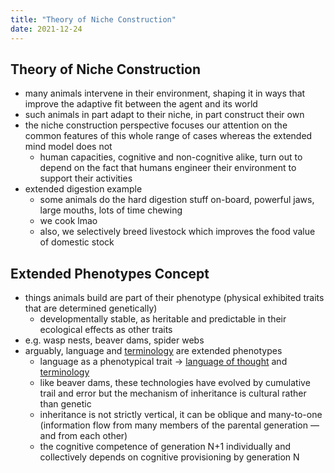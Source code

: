 ```yaml
---
title: "Theory of Niche Construction"
date: 2021-12-24
---
```


## Theory of Niche Construction
-   many animals intervene in their environment, shaping it in ways that improve the adaptive fit between the agent and its world
-   such animals in part adapt to their niche, in part construct their own
-   the niche construction perspective focuses our attention on the common features of this whole range of cases whereas the extended mind model does not
    -   human capacities, cognitive and non-cognitive alike, turn out to depend on the fact that humans engineer their environment to support their activities
-   extended digestion example
    -   some animals do the hard digestion stuff on-board, powerful jaws, large mouths, lots of time chewing
    -   we cook lmao
    -   also, we selectively breed livestock which improves the food value of domestic stock

## Extended Phenotypes Concept
-   things animals build are part of their phenotype (physical exhibited traits that are determined genetically)
	-   developmentally stable, as heritable and predictable in their ecological effects as other traits
-   e.g. wasp nests, beaver dams, spider webs
- arguably, language and [terminology](thoughts/terminology.md) are extended phenotypes
	- language as a phenotypical trait -> [language of thought](thoughts/language%20of%20thought.md) and [terminology](thoughts/terminology.md)
	- like beaver dams, these technologies have evolved by cumulative trail and error but the mechanism of inheritance is cultural rather than genetic
	- inheritance is not strictly vertical, it can be oblique and many-to-one (information flow from many members of the parental generation — and from each other)
	- the cognitive competence of generation N+1 individually and collectively depends on cognitive provisioning by generation N